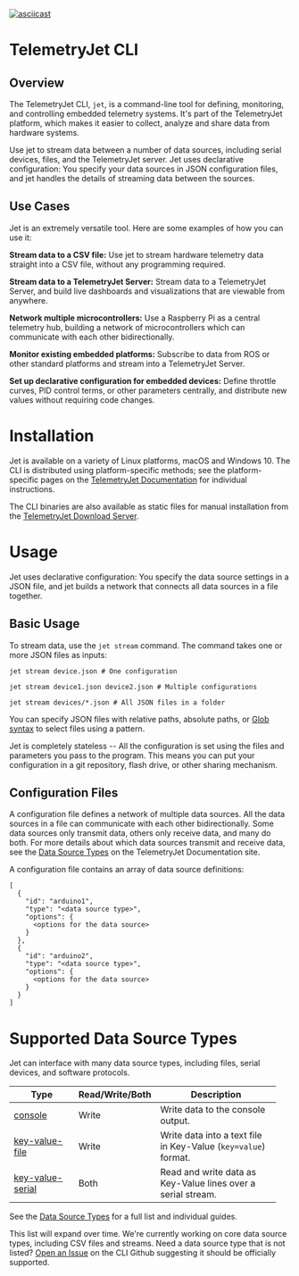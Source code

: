[![asciicast](https://asciinema.org/a/377404.svg)](https://asciinema.org/a/377404)

# TelemetryJet CLI

## Overview

The TelemetryJet CLI, `jet`, is a command-line tool for defining, monitoring, and controlling embedded telemetry systems.
It's part of the TelemetryJet platform, which makes it easier to collect, analyze and share data from hardware systems.

Use jet to stream data between a number of data sources, including serial devices, files, and the TelemetryJet server. 
Jet uses declarative configuration: You specify your data sources in JSON configuration files, and jet handles the 
details of streaming data between the sources.


## Use Cases

Jet is an extremely versatile tool. Here are some examples of how you can use it:

**Stream data to a CSV file:** Use jet to stream hardware telemetry data straight into a CSV file, without any programming required.

**Stream data to a TelemetryJet Server:** Stream data to a TelemetryJet Server, and build live dashboards and visualizations that are viewable from anywhere.

**Network multiple microcontrollers:** Use a Raspberry Pi as a central telemetry hub, building a network of microcontrollers which can communicate with each other bidirectionally.

**Monitor existing embedded platforms:** Subscribe to data from ROS or other standard platforms and stream into a TelemetryJet Server.

**Set up declarative configuration for embedded devices:** Define throttle curves, PID control terms, or other parameters centrally, and distribute new values without requiring code changes.

# Installation

Jet is available on a variety of Linux platforms, macOS and Windows 10. 
The CLI is distributed using platform-specific methods; see the platform-specific pages on the [TelemetryJet Documentation](https://docs.telemetryjet.com/cli/)
for individual instructions.

The CLI binaries are also available as static files for manual installation from the [TelemetryJet Download Server](https://downloads.telemetryjet.com/builds/cli/).

# Usage
Jet uses declarative configuration: You specify the data source settings in a JSON file, and jet builds a network that connects all data sources in a file together.

## Basic Usage

To stream data, use the `jet stream` command. The command takes one or more JSON files as inputs:
```
jet stream device.json # One configuration

jet stream device1.json device2.json # Multiple configurations

jet stream devices/*.json # All JSON files in a folder
```

You can specify JSON files with relative paths, absolute paths, or [Glob syntax](https://en.wikipedia.org/wiki/Glob_(programming)) to select files using a pattern. 

Jet is completely stateless -- All the configuration is set using the files and parameters you pass to the program. This means you can put your configuration in a git repository, flash drive, or other sharing mechanism.

## Configuration Files

A configuration file defines a network of multiple data sources. All the data sources in a file can communicate with each other bidirectionally. 
Some data sources only transmit data, others only receive data, and many do both. For more details about which data sources transmit and receive data, see the [Data Source Types](https://docs.telemetryjet.com/cli/guides/data_sources/) on the TelemetryJet Documentation site.

A configuration file contains an array of data source definitions:

```
[
  {
    "id": "arduino1",
    "type": "<data source type>",
    "options": {
      <options for the data source>
    }
  },
  {
    "id": "arduino2",
    "type": "<data source type>",
    "options": {
      <options for the data source>
    }
  }
]
```

# Supported Data Source Types

Jet can interface with many data source types, including files, serial devices, and software protocols. 

<table>
  <thead>
    <tr>
      <th style="width: 100px;">Type</th>
      <th style="width: 100px;">Read/Write/Both</th>
      <th style="width: 200px;">Description</th>
    </tr>
  </thead>
  <tbody>
    <tr>
      <td><a href="https://docs.telemetryjet.com/cli/guides/data_sources/console">console</a></td>
      <td>Write</td>
      <td>Write data to the console output.</td>
    </tr>
    <tr>
      <td><a href="https://docs.telemetryjet.com/cli/guides/data_sources/key-value-file">key-value-file</a></td>
      <td>Write</td>
      <td>Write data into a text file in Key-Value (<code>key=value</code>) format.</td>
    </tr>
    <tr>
      <td><a href="https://docs.telemetryjet.com/cli/guides/data_sources/key-value-serial">key-value-serial</a></td>
      <td>Both</td>
      <td>Read and write data as Key-Value lines over a serial stream.</td>
    </tr>
  </tbody>
</table>

See the [Data Source Types](https://docs.telemetryjet.com/cli/guides/data_sources/) for a full list and individual guides.

This list will expand over time. We're currently working on core data source types, including CSV files and streams. Need a data source type that is not listed? [Open an Issue](https://github.com/telemetryjet/telemetryjet-cli/issues/new) on the CLI Github suggesting it should be officially supported.